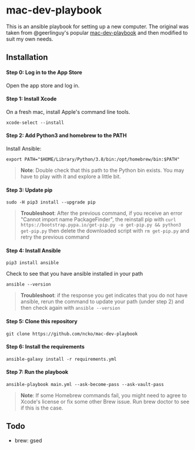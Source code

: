 # mac-dev-playbook

This is an ansible playbook for setting up a new computer. The original was taken from @geerlinguy's popular [mac-dev-playbook](https://github.com/geerlingguy/mac-dev-playbook) and then modified to suit my own needs.

## Installation

#### Step 0: Log in to the App Store

Open the app store and log in.

#### Step 1: Install Xcode
On a fresh mac, install Apple's command line tools.

```
xcode-select --install
```

#### Step 2: Add Python3 and homebrew to the PATH

Install Ansible:

```
export PATH="$HOME/Library/Python/3.8/bin:/opt/homebrew/bin:$PATH"
```

> **Note**: Double check that this path to the Python bin exists. You may have to play with it and explore a little bit.

#### Step 3: Update pip

```
sudo -H pip3 install --upgrade pip
```

> **Troubleshoot**: After the previous command, if you receive an error "Cannot import name PackageFinder", the reinstall pip with
> `curl https://bootstrap.pypa.io/get-pip.py -o get-pip.py && python3 get-pip.py`
> then delete the downloaded script with `rm get-pip.py`
> and retry the previous command

#### Step 4: Install Ansible

```
pip3 install ansible
```

Check to see that you have ansible installed in your path

```
ansible --version
```

> **Troubleshoot**: if the response you get indicates that you do not have ansible, rerun the command to update your path (under step 2) and then check again with `ansible --version`

#### Step 5: Clone this repository

```
git clone https://github.com/ncko/mac-dev-playbook
```

#### Step 6: Install the requirements

```
ansible-galaxy install -r requirements.yml
```

#### Step 7: Run the playbook

```
ansible-playbook main.yml --ask-become-pass --ask-vault-pass
```

> **Note**: If some Homebrew commands fail, you might need to agree to Xcode's license or fix some other Brew issue. Run brew doctor to see if this is the case.

## Todo
- brew: gsed
